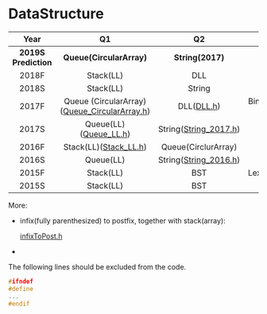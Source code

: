 # DataStructure
|         Year         |                              Q1                              |                     Q2                      |                    Q3                    |
| :------------------: | :----------------------------------------------------------: | :-----------------------------------------: | :--------------------------------------: |
| **2019S Prediction** |                   **Queue(CircularArray)**                   |              **String(2017)**               |                 **BST**                  |
|        2018F         |                          Stack(LL)                           |                     DLL                     |                   BST                    |
|        2018S         |                          Stack(LL)                           |                   String                    |                   BST                    |
|        2017F         | Queue (CircularArray) ([Queue_CircularArray.h](Code/Queue_CircularArray.hpp)) |          DLL([DLL.h](Code/DLL.h))           | Binary Search Tree ([BST.h](Code/BST.h)) |
|        2017S         |           Queue(LL)([Queue_LL.h](Code/Queue_LL.h))           | String([String_2017.h](Code/String_2017.h)) |                   BST                    |
|        2016F         |           Stack(LL)([Stack_LL.h](Code/Stack_LL.h))           |             Queue(CirclurArray)             |                   BST                    |
|        2016S         |                          Queue(LL)                           | String([String_2016.h](Code/String_2016.h)) |                   BST                    |
|        2015F         |                          Stack(LL)                           |                     BST                     |   Lexicon([Lexicon.h](Code/Lexicon.h))   |
|        2015S         |                          Stack(LL)                           |                     BST                     |                 Lexicon                  |

More:

- infix(fully parenthesized) to postfix, together with stack(array):

  [infixToPost.h](Code/InfixToPost.h)
  
- 
The following lines should be excluded from the code.

``` C++
#ifndef 
#define 
...
#endif
```

